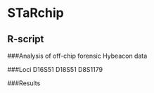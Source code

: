 # STaRchip

## R-script

###Analysis of off-chip forensic Hybeacon data
 
 
###Loci
 D16S51
 D18S51
 D8S1179

###Results
